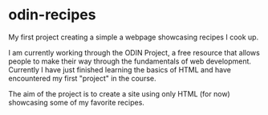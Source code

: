 # odin-recipes
My first project creating a simple a webpage showcasing recipes I cook up.

I am currently working through the ODIN Project, a free resource that allows people to make their way through the fundamentals of web development. Currently I have just finished learning the basics of HTML and have encountered my first "project" in the course.

The aim of the project is to create a site using only HTML (for now) showcasing some of my favorite recipes.
